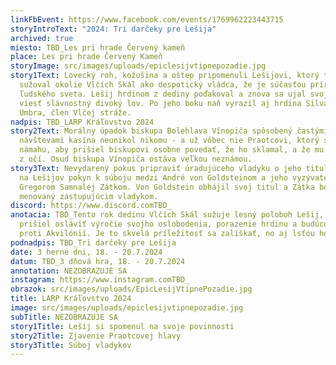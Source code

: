 ```yaml
---
linkFbEvent: https://www.facebook.com/events/1769962223443715
storyIntroText: "2024: Tri darčeky pre Lešija"
archived: true
miesto: TBD_Les pri hrade Červený kameň
place: Les pri hrade Červený Kameň
storyImage: src/images/uploads/epiclesijvtipnepozadie.jpg
story1Text: Lovecký roh, kožušina a oštep pripomenuli Lešijovi, ktorý tri roky
  sužoval okolie Vlčích Skál ako despotický vládca, že je súčasťou prírody, nie
  ľudského sveta. Lešij hrdinom z dediny poďakoval a znova sa ujal svojej úlohy
  viesť slávnostný divoký lov. Po jeho boku naň vyrazil aj hrdina Silvaticus
  Umbra, člen Vlčej stráže.
nadpis: TBD_LARP Kráľovstvo 2024
story2Text: Morálny úpadok biskupa Bolehlava Vínopiča spôsobený častými
  návštevami kasína neunikol nikomu - a už vôbec nie Praotcovi, ktorý si dal tú
  námahu, aby prišiel biskupovi osobne povedať, že ho sklamal, a že mu má ťahať
  z očí. Osud biskupa Vínopiča ostáva veľkou neznámou.
story3Text: Nevydarený pokus pripraviť úradujúceho vladyku o jeho titul viedol
  na Lešijov pokyn k súboju medzi André von Goldsteinom a jeho vyzývateľom,
  Gregorom Samnalej Zátkom. Von Goldstein obhájil svoj titul a Zátka bol
  menovaný zastupujúcim vladykom.
discord: https://www.discord.comTBD_
anotacia: TBD_Tento rok dedinu Vlčích Skál sužuje lesný poloboh Lešij, ktorý
  prišiel osláviť výročie svojho oslobodenia, porazenie hrdinu a budúcu vojnu
  proti Akvilónií. Je to skvelá príležitosť sa zalíškať, no aj lsťou ho oslabiť.
podnadpis: TBD_Tri darčeky pre Lešija
date: 3 herné dni, 18. - 20.7.2024
datum: TBD_3 dňová hra, 18. - 20.7.2024
annotation: NEZOBRAZUJE SA
instagram: https://www.instagram.comTBD_
obrazok: src/images/uploads/EpicLesijVtipnePozadie.jpg
title: LARP Kráľovstvo 2024
image: src/images/uploads/epiclesijvtipnepozadie.jpg
subTitle: NEZOBRAZUJE SA
story1Title: Lešij si spomenul na svoje povinnosti
story2Title: Zjavenie Praotcovej hlavy
story3Title: Súboj vladykov
---
```

